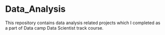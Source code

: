 # Data_Analysis
This repository contains data analysis related projects which I completed as a part of Data camp Data Scientist track course.

